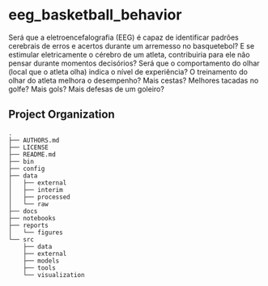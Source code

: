 eeg_basketball_behavior
==============================

Será que a eletroencefalografia (EEG) é capaz de identificar padrões cerebrais de erros e acertos durante um arremesso no basquetebol? E se estimular eletricamente o cérebro de um atleta, contribuiria para ele não pensar durante momentos decisórios? Será que o comportamento do olhar (local que o atleta olha) indica o nível de experiência? O treinamento do olhar do atleta melhora o desempenho? Mais cestas? Melhores tacadas no golfe? Mais gols? Mais defesas de um goleiro?

Project Organization
--------------------

    .
    ├── AUTHORS.md
    ├── LICENSE
    ├── README.md
    ├── bin
    ├── config
    ├── data
    │   ├── external
    │   ├── interim
    │   ├── processed
    │   └── raw
    ├── docs
    ├── notebooks
    ├── reports
    │   └── figures
    └── src
        ├── data
        ├── external
        ├── models
        ├── tools
        └── visualization
